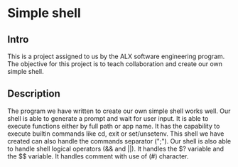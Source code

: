 # Simple shell
## Intro
This is a project assigned to us by the ALX software engineering program. The objective for this project is to teach collaboration and create our own simple shell.

## Description
The program we have written to create our own simple shell works well. Our shell is able to generate a prompt and wait for user input. It is able to execute functions either by full path or app name. It has the capability to execute builtin commands like cd, exit or set/unsetenv. This shell we have created can also handle the commands separator (";"). Our shell is also able to handle shell logical operators (&& and ||). It handles the $? variable and the $$ variable. It handles comment with use of (#) character.
